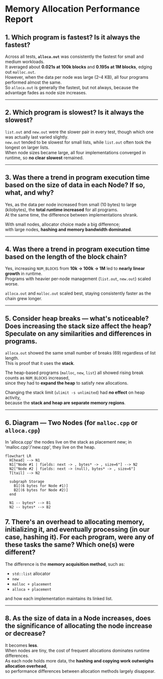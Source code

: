 # Memory Allocation Performance Report

## 1. Which program is fastest? Is it always the fastest?

Across all tests, **`alloca.out`** was consistently the fastest for small and medium workloads.  
It averaged about **0.021s at 100k blocks** and **0.195s at 1M blocks**, edging out `malloc.out`.  
However, when the data per node was large (2–4 KB), all four programs performed almost the same.  
So `alloca.out` is generally the fastest, but not always, because the advantage fades as node size increases.

---

## 2. Which program is slowest? Is it always the slowest?

`list.out` and `new.out` were the slower pair in every test, though which one was actually last varied slightly.  
`new.out` tended to be slowest for small lists, while `list.out` often took the longest on larger lists.  
When node sizes became large, all four implementations converged in runtime, so **no clear slowest** remained.

---

## 3. Was there a trend in program execution time based on the size of data in each Node? If so, what, and why?

Yes, as the data per node increased from small (10 bytes) to large (kilobytes), the **total runtime increased** for all programs.  
At the same time, the difference between implementations shrank.  

With small nodes, allocator choice made a big difference;  
with large nodes, **hashing and memory bandwidth dominated**.

---

## 4. Was there a trend in program execution time based on the length of the block chain?

Yes, increasing `NUM_BLOCKS` from **10k → 100k → 1M** led to **nearly linear growth** in runtime.  
Programs with heavier per-node management (`list.out`, `new.out`) scaled worse.  

`alloca.out` and `malloc.out` scaled best, staying consistently faster as the chain grew longer.

---

## 5. Consider heap breaks — what's noticeable? Does increasing the stack size affect the heap? Speculate on any similarities and differences in programs.

`alloca.out` showed the same small number of breaks (69) regardless of list length.  
This is proof that it uses the **stack**.  

The heap-based programs (`malloc`, `new`, `list`) all showed rising break counts as `NUM_BLOCKS` increased,  
since they had to **expand the heap** to satisfy new allocations.  

Changing the stack limit (`ulimit -s unlimited`) had **no effect** on heap activity,  
because the **stack and heap are separate memory regions**.

---

## 6. Diagram — Two Nodes (for `malloc.cpp` or `alloca.cpp`)
In 'alloca.cpp' the nodes live on the stack as placement new; in 'malloc.cpp'/'new.cpp', they live on the heap.

```mermaid
flowchart LR
  H[head] --> N1
  N1["Node #1 | fields: next -> , bytes* -> , size=6"] --> N2
  N2["Node #2 | fields: next -> (null), bytes* -> , size=6"]
  T[tail] --> N2

  subgraph Storage
    B1[(6 bytes for Node #1)]
    B2[(6 bytes for Node #2)]
  end

  N1 -- bytes* --> B1
  N2 -- bytes* --> B2
```

## 7. There's an overhead to allocating memory, initializing it, and eventually processing (in our case, hashing it). For each program, were any of these tasks the same? Which one(s) were different?

The difference is the **memory acquisition method**, such as:

- `std::list` allocator  
- `new`  
- `malloc + placement`  
- `alloca + placement`

and how each implementation maintains its linked list.
  
---

## 8. As the size of data in a Node increases, does the significance of allocating the node increase or decrease?

It becomes **less**.  
When nodes are tiny, the cost of frequent allocations dominates runtime differences.  
As each node holds more data, the **hashing and copying work outweighs allocation overhead**,  
so performance differences between allocation methods largely disappear.


